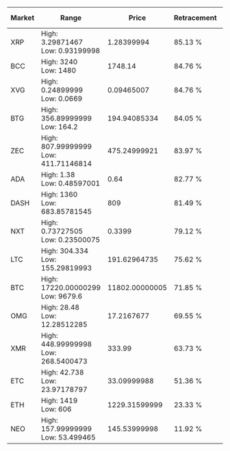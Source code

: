 | Market | Range | Price| Retracement | Doubles to 50% |
| --- | --- | --- | --- | --- |
| XRP | High: 3.29871467<br />Low: 0.93199998 | 1.28399994 | 85.13 % | 1.65 |
| BCC | High: 3240<br />Low: 1480 | 1748.14 | 84.76 % | 1.35 |
| XVG | High: 0.24899999<br />Low: 0.0669 | 0.09465007 | 84.76 % | 1.67 |
| BTG | High: 356.89999999<br />Low: 164.2 | 194.94085334 | 84.05 % | 1.34 |
| ZEC | High: 807.99999999<br />Low: 411.71146814 | 475.24999921 | 83.97 % | 1.28 |
| ADA | High: 1.38<br />Low: 0.48597001 | 0.64 | 82.77 % | 1.46 |
| DASH | High: 1360<br />Low: 683.85781545 | 809 | 81.49 % | 1.26 |
| NXT | High: 0.73727505<br />Low: 0.23500075 | 0.3399 | 79.12 % | 1.43 |
| LTC | High: 304.334<br />Low: 155.29819993 | 191.62964735 | 75.62 % | 1.20 |
| BTC | High: 17220.00000299<br />Low: 9679.6 | 11802.00000005 | 71.85 % | 1.14 |
| OMG | High: 28.48<br />Low: 12.28512285 | 17.2167677 | 69.55 % | 1.18 |
| XMR | High: 448.99999998<br />Low: 268.5400473 | 333.99 | 63.73 % | 1.07 |
| ETC | High: 42.738<br />Low: 23.97178797 | 33.09999988 | 51.36 % | 1.01 |
| ETH | High: 1419<br />Low: 606 | 1229.31599999 | 23.33 % | 0.00 |
| NEO | High: 157.99999999<br />Low: 53.499465 | 145.53999998 | 11.92 % | 0.00 |
